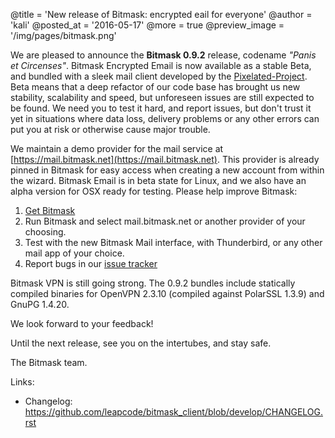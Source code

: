@title = 'New release of Bitmask: encrypted eail for everyone'
@author = 'kali'
@posted_at = '2016-05-17'
@more = true
@preview_image = '/img/pages/bitmask.png'

We are pleased to announce the **Bitmask 0.9.2** release, codename _"Panis et Circenses"_. Bitmask Encrypted Email is now available as a stable Beta, and bundled with a sleek mail client developed by the [Pixelated-Project](https://pixelated-project.org). Beta means that a deep refactor of our code base has brought us new stability, scalability and speed, but unforeseen issues are still expected to be found. We need you to test it hard, and report issues, but don't trust it yet in situations where data loss, delivery problems or any other errors can put you at risk or otherwise cause major trouble. 

We maintain a demo provider for the mail service at [https://mail.bitmask.net](https://mail.bitmask.net). This provider is already pinned in Bitmask for easy access when creating a new account from within the wizard. Bitmask Email is in beta state for Linux, and we also have an alpha version for OSX ready for testing. Please help improve Bitmask:

1. [Get Bitmask](https://bitmask.net)
2. Run Bitmask and select mail.bitmask.net or another provider of your choosing. 
3. Test with the new Bitmask Mail interface, with Thunderbird, or any other mail app of your choice. 
4. Report bugs in our [issue tracker](https://leap.se/code/projects/report-issues)

Bitmask VPN is still going strong. The 0.9.2 bundles include statically compiled binaries for OpenVPN 2.3.10 (compiled against PolarSSL 1.3.9) and GnuPG 1.4.20.

We look forward to your feedback!

Until the next release, see you on the intertubes, and stay safe.

The Bitmask team.

Links:

* Changelog: https://github.com/leapcode/bitmask_client/blob/develop/CHANGELOG.rst
